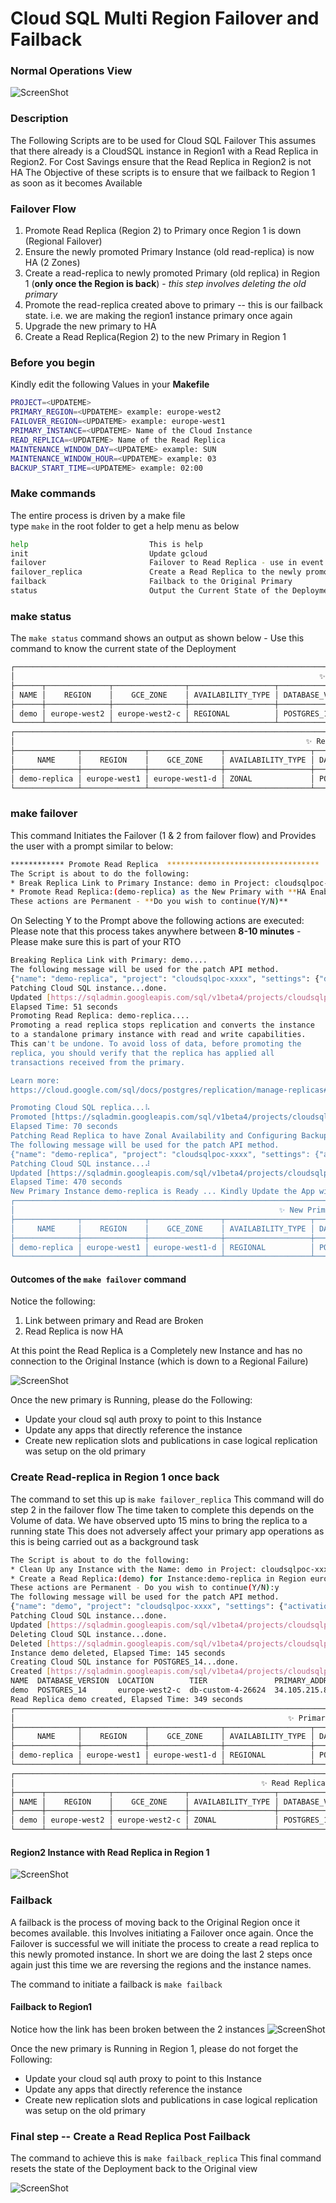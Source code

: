 # Cloud SQL Multi Region Failover and Failback

### Normal Operations View

![ScreenShot](https://raw.github.com/kev-pinto-cts/cloud_sql_multi_region_failover/main/readme_images/normal_ops.png)


### Description
The Following Scripts are to be used for Cloud SQL Failover
This assumes that there already is a CloudSQL instance in Region1 with a Read Replica in Region2.
For Cost Savings ensure that the Read Replica in Region2 is not HA
The Objective of these scripts is to ensure that we failback to Region 1 as soon as it becomes Available

### Failover Flow
1. Promote Read Replica (Region 2) to Primary once Region 1 is down (Regional Failover)
2. Ensure the newly promoted Primary Instance (old read-replica) is now HA (2 Zones)
3. Create a read-replica to newly promoted Primary (old replica) in Region 1 (**only once the Region is back**) - _this step involves deleting the old primary_
4. Promote the read-replica created above to primary -- this is our failback state. i.e. we are making the region1 instance primary once again
5. Upgrade the new primary to HA
6. Create a Read Replica(Region 2) to the new Primary in Region 1


### Before you begin
Kindly edit the following Values in your **Makefile**

```bash
PROJECT=<UPDATEME>
PRIMARY_REGION=<UPDATEME> example: europe-west2
FAILOVER_REGION=<UPDATEME> example: europe-west1
PRIMARY_INSTANCE=<UPDATEME> Name of the Cloud Instance
READ_REPLICA=<UPDATEME> Name of the Read Replica
MAINTENANCE_WINDOW_DAY=<UPDATEME> example: SUN
MAINTENANCE_WINDOW_HOUR=<UPDATEME> example: 03
BACKUP_START_TIME=<UPDATEME> example: 02:00
```


### Make commands
The entire process is driven by a make file <br>
type `make` in the root folder to get a help menu as below

```bash
help                           This is help
init                           Update gcloud
failover                       Failover to Read Replica - use in event of Regional Failover
failover_replica               Create a Read Replica to the newly promoted Primary
failback                       Failback to the Original Primary
status                         Output the Current State of the Deployment
```

### make status
The `make status` command shows an output as shown below - Use this command to know the current state of the Deployment
```bash
┌────────────────────────────────────────────────────────────────────────────────────────────────────────────────────────────────────────────────────────────────────┐
│                                                                    ✨ Primary Instance:demo ✨                                                                     │
├──────┬──────────────┬────────────────┬───────────────────┬──────────────────┬────────────────────────────────────┬──────────┬──────────────────┬───────────────────┤
│ NAME │    REGION    │    GCE_ZONE    │ AVAILABILITY_TYPE │ DATABASE_VERSION │          CONNECTION_NAME           │  STATE   │  REPLICA_NAMES   │        TIER       │
├──────┼──────────────┼────────────────┼───────────────────┼──────────────────┼────────────────────────────────────┼──────────┼──────────────────┼───────────────────┤
│ demo │ europe-west2 │ europe-west2-c │ REGIONAL          │ POSTGRES_14      │ cloudsqlpoc-xxxx:europe-west2:demo │ RUNNABLE │ ['demo-replica'] │ db-custom-4-26624 │
└──────┴──────────────┴────────────────┴───────────────────┴──────────────────┴────────────────────────────────────┴──────────┴──────────────────┴───────────────────┘
┌─────────────────────────────────────────────────────────────────────────────────────────────────────────────────────────────────────────────────────────────────┐
│                                                                 ✨ Read Replica:demo-replica ✨                                                                 │
├──────────────┬──────────────┬────────────────┬───────────────────┬──────────────────┬────────────────────────────────────────────┬──────────┬───────────────────┤
│     NAME     │    REGION    │    GCE_ZONE    │ AVAILABILITY_TYPE │ DATABASE_VERSION │              CONNECTION_NAME               │  STATE   │        TIER       │
├──────────────┼──────────────┼────────────────┼───────────────────┼──────────────────┼────────────────────────────────────────────┼──────────┼───────────────────┤
│ demo-replica │ europe-west1 │ europe-west1-d │ ZONAL             │ POSTGRES_14      │ cloudsqlpoc-xxxx:europe-west1:demo-replica │ RUNNABLE │ db-custom-4-26624 │
└──────────────┴──────────────┴────────────────┴───────────────────┴──────────────────┴────────────────────────────────────────────┴──────────┴───────────────────┘

```

### make failover
This command Initiates the Failover (1 & 2 from failover flow) and Provides the user with a prompt similar to below:
```bash
************ Promote Read Replica  **********************************
The Script is about to do the following:
* Break Replica Link to Primary Instance: demo in Project: cloudsqlpoc-xxxx
* Promote Read Replica:(demo-replica) as the New Primary with **HA Enabled in Region europe-west1**
These actions are Permanent - **Do you wish to continue(Y/N)**
```
On Selecting Y to the Prompt above the following actions are executed:
Please note that this process takes anywhere between **8-10 minutes** - Please make sure this is part of your RTO 

```bash
Breaking Replica Link with Primary: demo....
The following message will be used for the patch API method.
{"name": "demo-replica", "project": "cloudsqlpoc-xxxx", "settings": {"databaseFlags": [{"name": "cloudsql.logical_decoding", "value": "on"}, {"name": "max_connections", "value": "1000"}], "databaseReplicationEnabled": false}}
Patching Cloud SQL instance...done.
Updated [https://sqladmin.googleapis.com/sql/v1beta4/projects/cloudsqlpoc-xxxx/instances/demo-replica].
Elapsed Time: 51 seconds
Promoting Read Replica: demo-replica....
Promoting a read replica stops replication and converts the instance
to a standalone primary instance with read and write capabilities.
This can't be undone. To avoid loss of data, before promoting the
replica, you should verify that the replica has applied all
transactions received from the primary.

Learn more:
https://cloud.google.com/sql/docs/postgres/replication/manage-replicas#promote-replica

Promoting Cloud SQL replica...⠧
Promoted [https://sqladmin.googleapis.com/sql/v1beta4/projects/cloudsqlpoc-xxxx/instances/demo-replica].
Elapsed Time: 70 seconds
Patching Read Replica to have Zonal Availability and Configuring Backup and Maintenance Windows
The following message will be used for the patch API method.
{"name": "demo-replica", "project": "cloudsqlpoc-xxxx", "settings": {"activationPolicy": "ALWAYS", "availabilityType": "REGIONAL", "backupConfiguration": {"backupRetentionSettings": {"retainedBackups": 7, "retentionUnit": "COUNT"}, "enabled": true, "pointInTimeRecoveryEnabled": false, "replicationLogArchivingEnabled": false, "startTime": "02:00", "transactionLogRetentionDays": 7}, "databaseFlags": [{"name": "cloudsql.logical_decoding", "value": "on"}, {"name": "max_connections", "value": "1000"}], "maintenanceWindow": {"day": 7, "hour": 3}}}
Patching Cloud SQL instance...⠼
Updated [https://sqladmin.googleapis.com/sql/v1beta4/projects/cloudsqlpoc-xxxx/instances/demo-replica].
Elapsed Time: 470 seconds
New Primary Instance demo-replica is Ready ... Kindly Update the App with the Connection Details
┌─────────────────────────────────────────────────────────────────────────────────────────────────────────────────────────────────────────────────────────────┐
│                                                           ✨ New Primary Instance:demo-replica ✨                                                           │
├──────────────┬──────────────┬────────────────┬───────────────────┬──────────────────┬────────────────────────────────────────────┬──────────┬───────────────┤
│     NAME     │    REGION    │    GCE_ZONE    │ AVAILABILITY_TYPE │ DATABASE_VERSION │              CONNECTION_NAME               │  STATE   │ REPLICA_NAMES │
├──────────────┼──────────────┼────────────────┼───────────────────┼──────────────────┼────────────────────────────────────────────┼──────────┼───────────────┤
│ demo-replica │ europe-west1 │ europe-west1-d │ REGIONAL          │ POSTGRES_14      │ cloudsqlpoc-xxxx:europe-west1:demo-replica │ RUNNABLE │               │
└──────────────┴──────────────┴────────────────┴───────────────────┴──────────────────┴────────────────────────────────────────────┴──────────┴───────────────┘
```

#### Outcomes of the `make failover` command
Notice the following:
1) Link between primary and Read are Broken
2) Read Replica is now HA

At this point the Read Replica is a Completely new Instance and has no connection to the Original Instance (which is down to a Regional Failure)

![ScreenShot](https://raw.github.com/kev-pinto-cts/cloud_sql_multi_region_failover/main/readme_images/failover.png)

Once the new primary is Running, please do the Following:
* Update your cloud sql auth proxy to point to this Instance
* Update any apps that directly reference the instance 
* Create new replication slots and publications in case logical replication was setup on the old primary

### Create Read-replica in Region 1 once back
The command to set this up is `make failover_replica`
This command will do step 2 in the failover flow
The time taken to complete this depends on the Volume of data.
We have observed upto 15 mins to bring the replica to a running state
This does not adversely affect your primary app operations as this is being carried out as a background task

```bash
The Script is about to do the following:
* Clean Up any Instance with the Name: demo in Project: cloudsqlpoc-xxxx
* Create a Read Replica:(demo) for Instance:demo-replica in Region europe-west2
These actions are Permanent - Do you wish to continue(Y/N):y
The following message will be used for the patch API method.
{"name": "demo", "project": "cloudsqlpoc-xxxx", "settings": {"activationPolicy": "NEVER", "databaseFlags": [{"name": "cloudsql.logical_decoding", "value": "on"}, {"name": "max_connections", "value": "1000"}]}}
Patching Cloud SQL instance...done.
Updated [https://sqladmin.googleapis.com/sql/v1beta4/projects/cloudsqlpoc-xxxx/instances/demo].
Deleting Cloud SQL instance...done.
Deleted [https://sqladmin.googleapis.com/sql/v1beta4/projects/cloudsqlpoc-xxxx/instances/demo].
Instance demo deleted, Elapsed Time: 145 seconds
Creating Cloud SQL instance for POSTGRES_14...done.
Created [https://sqladmin.googleapis.com/sql/v1beta4/projects/cloudsqlpoc-xxxx/instances/demo].
NAME  DATABASE_VERSION  LOCATION        TIER               PRIMARY_ADDRESS  PRIVATE_ADDRESS  STATUS
demo  POSTGRES_14       europe-west2-c  db-custom-4-26624  34.105.215.88    10.15.160.23     RUNNABLE
Read Replica demo created, Elapsed Time: 349 seconds
┌─────────────────────────────────────────────────────────────────────────────────────────────────────────────────────────────────────────────────────────────┐
│                                                             ✨ Primary Instance:demo-replica ✨                                                             │
├──────────────┬──────────────┬────────────────┬───────────────────┬──────────────────┬────────────────────────────────────────────┬──────────┬───────────────┤
│     NAME     │    REGION    │    GCE_ZONE    │ AVAILABILITY_TYPE │ DATABASE_VERSION │              CONNECTION_NAME               │  STATE   │ REPLICA_NAMES │
├──────────────┼──────────────┼────────────────┼───────────────────┼──────────────────┼────────────────────────────────────────────┼──────────┼───────────────┤
│ demo-replica │ europe-west1 │ europe-west1-d │ REGIONAL          │ POSTGRES_14      │ cloudsqlpoc-xxxx:europe-west1:demo-replica │ RUNNABLE │ ['demo']      │
└──────────────┴──────────────┴────────────────┴───────────────────┴──────────────────┴────────────────────────────────────────────┴──────────┴───────────────┘
┌─────────────────────────────────────────────────────────────────────────────────────────────────────────────────────────────────────────────┐
│                                                       ✨ Read Replica Instance:demo ✨                                                      │
├──────┬──────────────┬────────────────┬───────────────────┬──────────────────┬────────────────────────────────────┬──────────┬───────────────┤
│ NAME │    REGION    │    GCE_ZONE    │ AVAILABILITY_TYPE │ DATABASE_VERSION │          CONNECTION_NAME           │  STATE   │ REPLICA_NAMES │
├──────┼──────────────┼────────────────┼───────────────────┼──────────────────┼────────────────────────────────────┼──────────┼───────────────┤
│ demo │ europe-west2 │ europe-west2-c │ ZONAL             │ POSTGRES_14      │ cloudsqlpoc-xxxx:europe-west2:demo │ RUNNABLE │               │
└──────┴──────────────┴────────────────┴───────────────────┴──────────────────┴────────────────────────────────────┴──────────┴───────────────┘
```
#### Region2 Instance with Read Replica in Region 1
![ScreenShot](https://raw.github.com/kev-pinto-cts/cloud_sql_multi_region_failover/main/readme_images/failover_with_replica.png)


### Failback 
A failback is the process of moving back to the Original Region once it becomes available. this Involves initiating a Failover once again. Once the Failover is successful we will initiate the process to create a read replica to this newly promoted instance. In short we are doing the last 2 steps once again just this time we are reversing the regions and the instance names.

The command to initiate a failback is 
`make failback`

#### Failback to Region1
Notice how the link has been broken between the 2 instances
![ScreenShot](https://raw.github.com/kev-pinto-cts/cloud_sql_multi_region_failover/main/readme_images/failback.png)

Once the new primary is Running in Region 1, please do not forget the Following:
* Update your cloud sql auth proxy to point to this Instance
* Update any apps that directly reference the instance 
* Create new replication slots and publications in case logical replication was setup on the old primary



### Final step -- Create a Read Replica Post Failback
The command to achieve this is 
`make failback_replica`
This final command resets the state of the Deployment back to the Original view

![ScreenShot](https://raw.github.com/kev-pinto-cts/cloud_sql_multi_region_failover/main/readme_images/failback_with_replica.png)